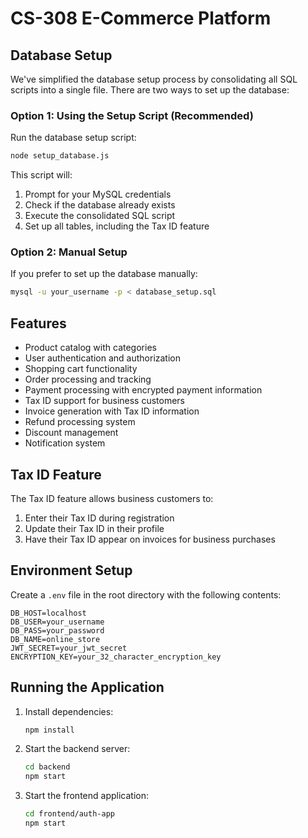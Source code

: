 # CS-308 E-Commerce Platform

## Database Setup

We've simplified the database setup process by consolidating all SQL scripts into a single file. There are two ways to set up the database:

### Option 1: Using the Setup Script (Recommended)

Run the database setup script:

```bash
node setup_database.js
```

This script will:
1. Prompt for your MySQL credentials
2. Check if the database already exists
3. Execute the consolidated SQL script
4. Set up all tables, including the Tax ID feature

### Option 2: Manual Setup

If you prefer to set up the database manually:

```bash
mysql -u your_username -p < database_setup.sql
```

## Features

- Product catalog with categories
- User authentication and authorization
- Shopping cart functionality
- Order processing and tracking
- Payment processing with encrypted payment information
- Tax ID support for business customers
- Invoice generation with Tax ID information
- Refund processing system
- Discount management
- Notification system

## Tax ID Feature

The Tax ID feature allows business customers to:
1. Enter their Tax ID during registration
2. Update their Tax ID in their profile
3. Have their Tax ID appear on invoices for business purchases

## Environment Setup

Create a `.env` file in the root directory with the following contents:

```
DB_HOST=localhost
DB_USER=your_username
DB_PASS=your_password
DB_NAME=online_store
JWT_SECRET=your_jwt_secret
ENCRYPTION_KEY=your_32_character_encryption_key
```

## Running the Application

1. Install dependencies:
   ```bash
   npm install
   ```

2. Start the backend server:
   ```bash
   cd backend
   npm start
   ```

3. Start the frontend application:
   ```bash
   cd frontend/auth-app
   npm start
   ``` 